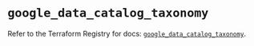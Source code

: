 # `google_data_catalog_taxonomy`

Refer to the Terraform Registry for docs: [`google_data_catalog_taxonomy`](https://registry.terraform.io/providers/hashicorp/google-beta/5.12.0/docs/resources/google_data_catalog_taxonomy).
